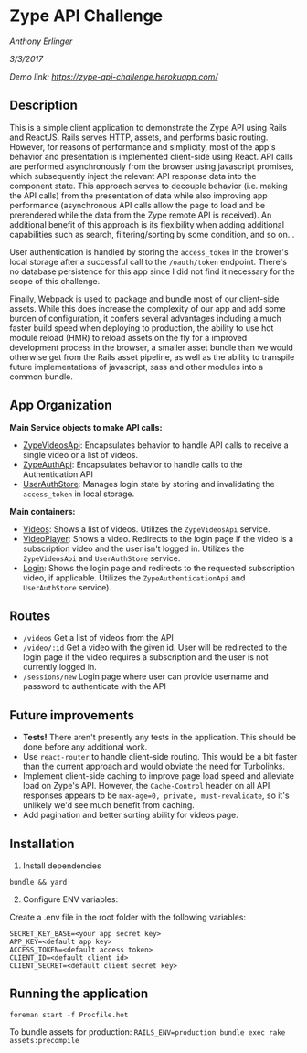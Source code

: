 # Zype API Challenge

*Anthony Erlinger*

*3/3/2017*

*Demo link: https://zype-api-challenge.herokuapp.com/*

## Description

This is a simple client application to demonstrate the Zype API using Rails and ReactJS. Rails serves HTTP, assets, and
performs basic routing. However, for reasons of performance and simplicity, most of the app's behavior and presentation is implemented
client-side using React. API calls are performed asynchronously from the browser using javascript promises, which subsequently inject
the relevant API response data into the component state. This approach serves to decouple behavior (i.e. making the API calls) from the presentation of data while also improving app performance (asynchronous API calls allow the page to load and be
 prerendered while the data from the Zype remote API is received). An additional benefit of this approach is its flexibility when adding additional capabilities such as search, filtering/sorting by some condition, and so on...

User authentication is handled by storing the `access_token` in the brower's local storage after a successful call to the `/oauth/token` endpoint.
There's no database persistence for this app since I did not find it necessary for the scope of this challenge.

Finally, Webpack is used to package and bundle most of our client-side assets. While this does increase the complexity of our app
and add some burden of configuration, it confers several advantages including a much faster build speed when deploying to production, the ability to use hot module reload (HMR)
to reload assets on the fly for a improved development process in the browser, a smaller asset bundle than we would otherwise
get from the Rails asset pipeline, as well as the ability to transpile future implementations of javascript, sass and other modules into a common bundle. 

## App Organization

**Main Service objects to make API calls:**

- [ZypeVideosApi](./client/app/bundles/videos/services/ZypeVideosApi.js): Encapsulates behavior to handle API calls to receive a single video or a list of videos.
- [ZypeAuthApi](./client/app/bundles/sessions/services/ZypeAuthApi.js): Encapsulates behavior to handle calls to the Authentication API
- [UserAuthStore](./client/app/libs/UserAuthStore.js): Manages login state by storing and invalidating the `access_token` in local storage.

**Main containers:**
- [Videos](./client/app/bundles/videos/containers/Videos.js): Shows a list of videos. Utilizes the `ZypeVideosApi` service.
- [VideoPlayer](./client/app/bundles/videos/containers/VideoPlayer.js): Shows a video. Redirects to the login page if the video is a subscription video and the user isn't logged in. Utilizes the `ZypeVideosApi` and `UserAuthStore` service.
- [Login](./client/app/bundles/sessions/containers/Login.js): Shows the login page and redirects to the requested subscription video, if applicable. Utilizes the `ZypeAuthenticationApi` and `UserAuthStore` service).


## Routes

- `/videos` Get a list of videos from the API
- `/video/:id` Get a video with the given id. User will be redirected to the login page if the video requires a subscription and the user is not currently logged in.
- `/sessions/new` Login page where user can provide username and password to authenticate with the API

## Future improvements

- **Tests!** There aren't presently any tests in the application. This should be done before any additional work.
- Use `react-router` to handle client-side routing. This would be a bit faster than the current approach and would obviate the need for Turbolinks.
- Implement client-side caching to improve page load speed and alleviate load on Zype's API. However, the `Cache-Control` header on all API responses appears to be
`max-age=0, private, must-revalidate`, so it's unlikely we'd see much benefit from caching.
- Add pagination and better sorting ability for videos page.

## Installation

1. Install dependencies
```
bundle && yard
```

2. Configure ENV variables:

Create a .env file in the root folder with the following variables:

```
SECRET_KEY_BASE=<your app secret key>
APP_KEY=<default app key>
ACCESS_TOKEN=<default access token>
CLIENT_ID=<default client id>
CLIENT_SECRET=<default client secret key>
```

## Running the application

```
foreman start -f Procfile.hot
```

To bundle assets for production: `RAILS_ENV=production bundle exec rake assets:precompile`

